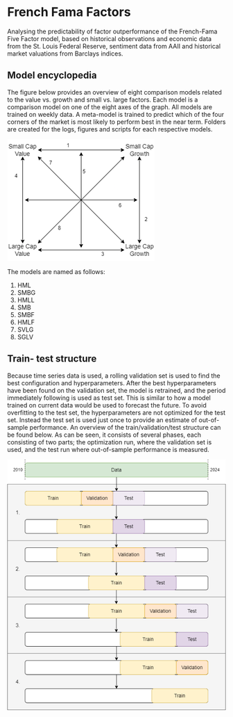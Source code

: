 # French Fama Factors
Analysing the predictability of factor outperformance of the French-Fama Five Factor model, based on historical observations and economic data from the St. Louis Federal Reserve, sentiment data from AAII and historical market valuations from Barclays indices.

## Model encyclopedia
The figure below provides an overview of eight comparison models related to the value vs. growth and small vs. large factors.
Each model is a comparison model on one of the eight axes of the graph. All models are trained on weekly data.
A meta-model is trained to predict which of the four corners of the market is most likely to perform best in the near term.
Folders are created for the logs, figures and scripts for each respective models.

![Prediction Models](sector_prediction_models.png)

The models are named as follows: 
1. HML
2. SMBG
3. HMLL
4. SMB
5. SMBF
6. HMLF
7. SVLG
8. SGLV


## Train- test structure
Because time series data is used, a rolling validation set is used to find the best configuration and hyperparameters.
After the best hyperparameters have been found on the validation set, the model is retrained, and the period immediately following is used as test set.
This is similar to how a model trained on current data would be used to forecast the future. 
To avoid overfitting to the test set, the hyperparameters are not optimized for the test set. 
Instead the test set is used just once to provide an estimate of out-of-sample performance.
An overview of the train/validation/test structure can be found below. 
As can be seen, it consists of several phases, each consisting of two parts; 
the optimization run, where the validation set is used, and the test run where out-of-sample performance is measured.

![Train- Test Structure](timeseries_split.png)
